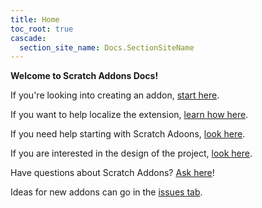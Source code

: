 ```yaml
---
title: Home
toc_root: true
cascade:
  section_site_name: Docs.SectionSiteName
---
```

**Welcome to Scratch Addons Docs!**

If you're looking into creating an addon, [start here](develop/getting-started/creating-an-addon).

If you want to help localize the extension, [learn how here](localization/joining-the-localization-team).

If you need help starting with Scratch Adoons, [look here](getting-started/quick-start).

If you are interested in the design of the project, [look here](reference/design).

Have questions about Scratch Addons? [Ask here](https://github.com/ScratchAddons/ScratchAddons/discussions)!

Ideas for new addons can go in the [issues tab](https://github.com/ScratchAddons/ScratchAddons/issues).